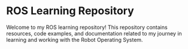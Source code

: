 # ROS Learning Repository

Welcome to my ROS learning repository! This repository contains resources, code examples, and documentation related to my journey in learning and working with the Robot Operating System.

